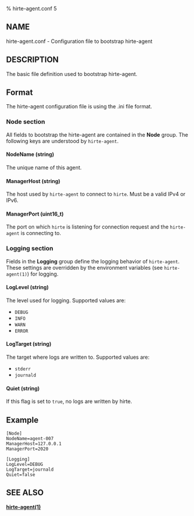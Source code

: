 % hirte-agent.conf 5

## NAME

hirte-agent.conf - Configuration file to bootstrap hirte-agent

## DESCRIPTION

The basic file definition used to bootstrap hirte-agent.

## Format

The hirte-agent configuration file is using the .ini file format.

### Node section

All fields to bootstrap the hirte-agent are contained in the **Node** group. The following keys are understood by `hirte-agent`.

#### **NodeName** (string)

The unique name of this agent.

#### **ManagerHost** (string)

The host used by `hirte-agent` to connect to `hirte`. Must be a valid IPv4 or IPv6.

#### **ManagerPort** (uint16_t)

The port on which `hirte` is listening for connection request and the `hirte-agent` is connecting to.

### Logging section

Fields in the **Logging** group define the logging behavior of `hirte-agent`. These settings are overridden by the environment variables (see `hirte-agent(1)`) for logging.

#### **LogLevel** (string)

The level used for logging. Supported values are:

- `DEBUG`
- `INFO`
- `WARN`
- `ERROR`

#### **LogTarget** (string)

The target where logs are written to. Supported values are:

- `stderr`
- `journald`

#### **Quiet** (string)

If this flag is set to `true`, no logs are written by hirte.

## Example

```
[Node]
NodeName=agent-007
ManagerHost=127.0.0.1
ManagerPort=2020

[Logging]
LogLevel=DEBUG
LogTarget=journald
Quiet=false
```

## SEE ALSO

**[hirte-agent(1)](https://github.com/containers/hirte/blob/main/doc/man/hirte-agent.1.md)**
